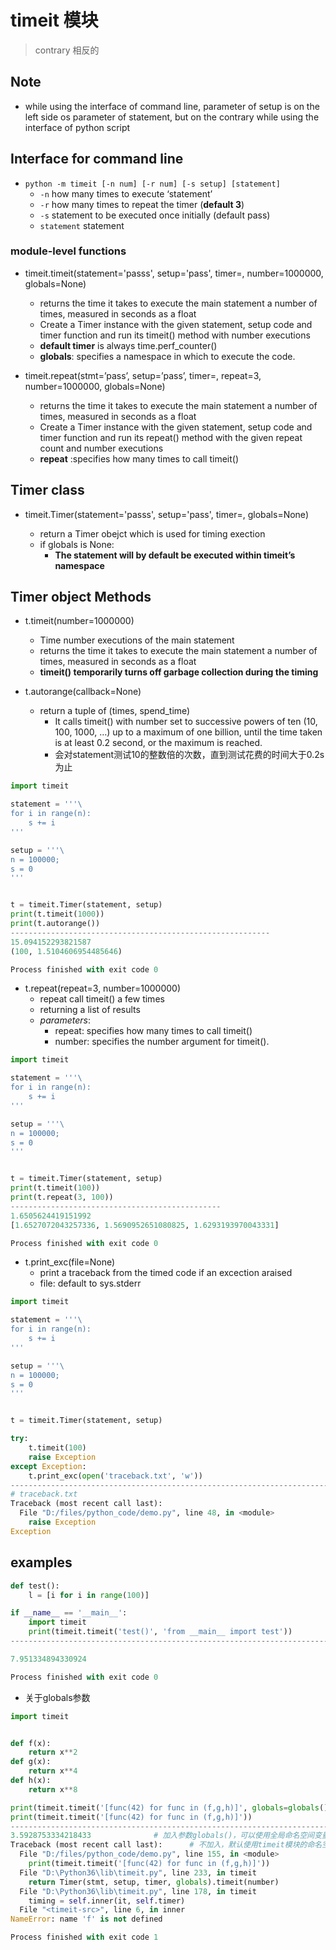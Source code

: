 # timeit 模块
> contrary     相反的   

## Note
- while using the interface of command line,  parameter of setup is on  the left side os parameter of statement, but on the contrary while using the interface of python script


## Interface for command line 
- `python -m timeit [-n num] [-r num] [-s setup] [statement]`
	- `-n`  how many times to execute ‘statement’
	- `-r`   how many times to repeat the timer (**default 3**)
	- `-s`   statement to be executed once initially (default pass)
	- `statement`  statement


### module-level functions
- timeit.timeit(statement='passs', setup='pass', timer=<default timer>, number=1000000, globals=None)
	-  returns the time it takes to execute the main statement a number of times, measured in seconds as a float
	- Create a Timer instance with the given statement, setup code and timer function and run its timeit() method with number executions
	- **default timer** is always time.perf_counter()
	- **globals**: specifies a namespace in which to execute the code.

- timeit.repeat(stmt=’pass’, setup=’pass’, timer=<default timer>, repeat=3, number=1000000, globals=None)
	- returns the time it takes to execute the main statement a number of times, measured in seconds as a float
	- Create a Timer instance with the given statement, setup code and timer function and run its repeat() method with the given repeat count and number executions
	- **repeat** :specifies how many times to call timeit()


## Timer class
- timeit.Timer(statement='passs', setup='pass', timer=<default timer>, globals=None)
	-  return a Timer obejct which is used for timing exection
	-  if globals is None:
		-  __The statement will by default be executed within timeit’s namespace__

## Timer object Methods
- t.timeit(number=1000000)
	-  Time number executions of the main statement
	-  returns the time it takes to execute the main statement a number of times, measured in seconds as a float
	-  **timeit() temporarily turns off garbage collection during the timing**

- t.autorange(callback=None)
	- return a tuple of  (times, spend_time)
		-  It calls timeit() with number set to successive powers of ten (10, 100, 1000, …) up to a maximum of one billion, until the time taken is at least 0.2 second, or the maximum is reached.
		-  会对statement测试10的整数倍的次数，直到测试花费的时间大于0.2s为止

```python
import timeit

statement = '''\
for i in range(n):
    s += i
'''

setup = '''\
n = 100000; 
s = 0
'''


t = timeit.Timer(statement, setup)
print(t.timeit(1000))
print(t.autorange())
----------------------------------------------------------
15.094152293821587
(100, 1.5104606954485646)

Process finished with exit code 0

```



- t.repeat(repeat=3, number=1000000)
	- repeat call timeit() a few times
	- returning a list of results
	- *parameters*:
		- repeat:  specifies how many times to call timeit()
		- number: specifies the number argument for timeit().

```python
import timeit

statement = '''\
for i in range(n):
    s += i
'''

setup = '''\
n = 100000; 
s = 0
'''


t = timeit.Timer(statement, setup)
print(t.timeit(100))
print(t.repeat(3, 100))
-----------------------------------------------
1.6505624419151992
[1.6527072043257336, 1.5690952651080825, 1.6293193970043331]

Process finished with exit code 0
```

- t.print_exc(file=None)
	- print a traceback from the timed code if an excection araised
	- file: default to sys.stderr 

```python
import timeit

statement = '''\
for i in range(n):
    s += i
'''

setup = '''\
n = 100000; 
s = 0
'''


t = timeit.Timer(statement, setup)

try:
    t.timeit(100)
    raise Exception
except Exception:
    t.print_exc(open('traceback.txt', 'w'))
------------------------------------------------------------------------
# traceback.txt
Traceback (most recent call last):
  File "D:/files/python_code/demo.py", line 48, in <module>
    raise Exception
Exception
```

## examples


```python
def test():
    l = [i for i in range(100)]

if __name__ == '__main__':
    import timeit
    print(timeit.timeit('test()', 'from __main__ import test'))
--------------------------------------------------------------------------------------

7.951334894330924

Process finished with exit code 0

```

- 关于globals参数

```python
import timeit


def f(x):
    return x**2
def g(x):
    return x**4
def h(x):
    return x**8

print(timeit.timeit('[func(42) for func in (f,g,h)]', globals=globals()))
print(timeit.timeit('[func(42) for func in (f,g,h)]'))
---------------------------------------------------------------------------------------
3.5928753334218433				# 加入参数globals()，可以使用全局命名空间变量
Traceback (most recent call last):		# 不加入，默认使用timeit模块的命名空间，报错
  File "D:/files/python_code/demo.py", line 155, in <module>
    print(timeit.timeit('[func(42) for func in (f,g,h)]'))
  File "D:\Python36\lib\timeit.py", line 233, in timeit
    return Timer(stmt, setup, timer, globals).timeit(number)
  File "D:\Python36\lib\timeit.py", line 178, in timeit
    timing = self.inner(it, self.timer)
  File "<timeit-src>", line 6, in inner
NameError: name 'f' is not defined

Process finished with exit code 1
```
